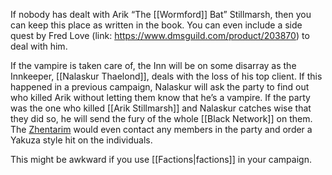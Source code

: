 
If nobody has dealt with Arik “The [[Wormford]] Bat” Stillmarsh, then you can keep this place as written in the book. You can even include a side quest by Fred Love (link: <https://www.dmsguild.com/product/203870>) to deal with him.

If the vampire is taken care of, the Inn will be on some disarray as the Innkeeper, [[Nalaskur Thaelond]], deals with the loss of his top client. If this happened in a previous campaign, Nalaskur will ask the party to find out who killed Arik without letting them know that he’s a vampire. If the party was the one who killed [[Arik Stillmarsh]] and Nalaskur catches wise that they did so, he will send the fury of the whole [[Black Network]] on them. The [Zhentarim](Zhentarim.md) would even contact any members in the party and order a Yakuza style hit on the individuals.

This might be awkward if you use [[Factions|factions]] in your campaign.
